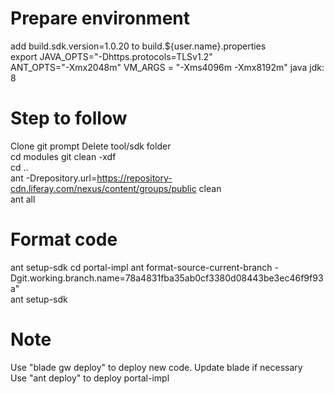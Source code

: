 # Prepare environment
add build.sdk.version=1.0.20 to build.${user.name}.properties 						
export JAVA_OPTS="-Dhttps.protocols=TLSv1.2"						
       ANT_OPTS="-Xmx2048m"
       VM_ARGS = "-Xms4096m -Xmx8192m"
java jdk: 8						

# Step to follow
Clone git prompt
Delete tool/sdk folder						
cd modules
git clean -xdf						
cd ..						
ant -Drepository.url=https://repository-cdn.liferay.com/nexus/content/groups/public clean						
ant all			

# Format code
ant setup-sdk
cd portal-impl
ant format-source-current-branch -Dgit.working.branch.name=78a4831fba35ab0cf3380d08443be3ec46f9f93a"					
ant setup-sdk	

# Note
Use "blade gw deploy" to deploy new code. Update blade if necessary				
Use "ant deploy" to deploy portal-impl							
